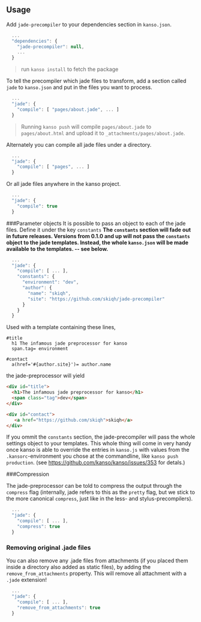 ## Usage

Add `jade-precompiler` to your dependencies section in `kanso.json`.

```javascript
  ...
  "dependencies": {
    "jade-precompiler": null,
    ...
  }
```

> run `kanso install` to fetch the package


To tell the precompiler which jade files to transform, add a section called `jade`
to `kanso.json` and put in the files you want to process.

```javascript
  ...
  "jade": {
    "compile": [ "pages/about.jade", ... ]
  }
```

> Running `kanso push` will compile `pages/about.jade` to
`pages/about.html` and upload it to `_attachments/pages/about.jade`.

Alternately you can compile all jade files under a directory.

```javascript
  ...
  "jade": {
    "compile": [ "pages", ... ]
  }
```

Or all jade files anywhere in the kanso project.

```javascript
  ...
  "jade": {
    "compile": true
  }
```


###Parameter objects
It is possible to pass an object to each of the jade files. Define it under the key `constants`
__The `constants` section will fade out in future releases. Versions from 0.1.0
and up will not pass the `constants` object to the jade templates. Instead, the whole
`kanso.json` will be made available to the templates. -- see below.__

```javascript
  ...
  "jade": {
    "compile": [ ... ],
    "constants": {
      "environment": "dev",
      "author": {
        "name": "skiqh",
        "site": "https://github.com/skiqh/jade-precompiler"
      }
    }
  }
```

Used with a template containing these lines,

```jade
#title
  h1 The infamous jade preprocessor for kanso
  span.tag= environment

#contact
  a(href='#{author.site}')= author.name
```

the jade-preprocessor will yield

```html
<div id="title">
  <h1>The infamous jade preprocessor for kanso</h1>
  <span class="tag">dev</span>
</div>

<div id="contact">
   <a href="https://github.com/skiqh">skiqh</a>
</div>
```

If you ommit the `constants` section, the jade-precompiler will pass the whole settings object
to your templates. This whole thing will come in very handy once kanso is able to override the
entries in `kanso.js` with values from the `.kansorc`-environment you chose at the commandline,
like `kanso push production`. (see <https://github.com/kanso/kanso/issues/353> for detals.)


###Compression

The jade-preprocessor can be told to compress the output through the `compress` flag (internally,
jade refers to this as the `pretty` flag, but we stick to the more canonical `compress`, just like in the
less- and stylus-precompilers).

```javascript
  ...
  "jade": {
    "compile": [ ... ],
    "compress": true
  }
```

### Removing original .jade files

You can also remove any .jade files from attachments (if you placed them inside a
directory also added as static files), by adding the `remove_from_attachments`
property. This will remove all attachment with a `.jade` extension!

```javascript
  ...
  "jade": {
    "compile": [ ... ],
    "remove_from_attachments": true
  }
```
